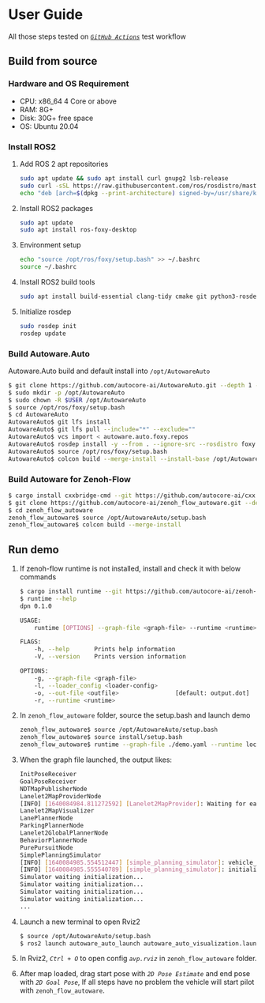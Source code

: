 # User Guide

All those steps tested on [*`GitHub Actions`*](https://github.com/autocore-ai/zenoh_flow_autoware/actions/workflows/test.yml) test workflow

## Build from source

### Hardware and OS Requirement

* CPU: x86_64 4 Core or above
* RAM: 8G+
* Disk: 30G+ free space
* OS: Ubuntu 20.04

### Install ROS2

1. Add ROS 2 apt repositories

    ```bash
    sudo apt update && sudo apt install curl gnupg2 lsb-release
    sudo curl -sSL https://raw.githubusercontent.com/ros/rosdistro/master/ros.key  -o /usr/share/keyrings/ros-archive-keyring.gpg
    echo "deb [arch=$(dpkg --print-architecture) signed-by=/usr/share/keyrings/ros-archive-keyring.gpg] http://packages.ros.org/ros2/ubuntu $(lsb_release -cs) main" | sudo tee /etc/apt/sources.list.d/ros2.list > /dev/null
    ```

1. Install ROS2 packages

    ```bash
    sudo apt update
    sudo apt install ros-foxy-desktop
    ```

1. Environment setup

    ```bash
    echo "source /opt/ros/foxy/setup.bash" >> ~/.bashrc
    source ~/.bashrc
    ```

1. Install ROS2 build tools

    ```bash
    sudo apt install build-essential clang-tidy cmake git python3-rosdep python3-vcstool python3-colcon-common-extensions
    ```

1. Initialize rosdep

    ```bash
    sudo rosdep init
    rosdep update
    ```

### Build Autoware.Auto

Autoware.Auto build and default install into `/opt/AutowareAuto`

```bash
$ git clone https://github.com/autocore-ai/AutowareAuto.git --depth 1 --branch zenoh-flow
$ sudo mkdir -p /opt/AutowareAuto
$ sudo chown -R $USER /opt/AutowareAuto
$ source /opt/ros/foxy/setup.bash
$ cd AutowareAuto
AutowareAuto$ git lfs install
AutowareAuto$ git lfs pull --include="*" --exclude=""
AutowareAuto$ vcs import < autoware.auto.foxy.repos
AutowareAuto$ rosdep install -y --from . --ignore-src --rosdistro foxy
AutowareAuto$ source /opt/ros/foxy/setup.bash
AutowareAuto$ colcon build --merge-install --install-base /opt/AutowareAuto
```

### Build Autoware for Zenoh-Flow

```bash
$ cargo install cxxbridge-cmd --git https://github.com/autocore-ai/cxx.git --branch autocore-dev
$ git clone https://github.com/autocore-ai/zenoh_flow_autoware.git --depth 1
$ cd zenoh_flow_autoware
zenoh_flow_autoware$ source /opt/AutowareAuto/setup.bash
zenoh_flow_autoware$ colcon build --merge-install
```

## Run demo
1. If zenoh-flow runtime is not installed, install and check it with below commands

    ```bash
    $ cargo install runtime --git https://github.com/autocore-ai/zenoh-flow-examples.git --branch autocore-dev
    $ runtime --help
    dpn 0.1.0

    USAGE:
        runtime [OPTIONS] --graph-file <graph-file> --runtime <runtime>

    FLAGS:
        -h, --help       Prints help information
        -V, --version    Prints version information

    OPTIONS:
        -g, --graph-file <graph-file>          
        -l, --loader_config <loader-config>    
        -o, --out-file <outfile>                [default: output.dot]
        -r, --runtime <runtime>                
    ```

1. In `zenoh_flow_autoware` folder, source the setup.bash and launch demo

    ```bash
    zenoh_flow_autoware$ source /opt/AutowareAuto/setup.bash
    zenoh_flow_autoware$ source install/setup.bash
    zenoh_flow_autoware$ runtime --graph-file ./demo.yaml --runtime local
    ```

1. When the graph file launched, the output likes:

    ```bash
    InitPoseReceiver
    GoalPoseReceiver
    NDTMapPublisherNode
    Lanelet2MapProviderNode
    [INFO] [1640084984.811272592] [Lanelet2MapProvider]: Waiting for earth to map transform - please start ndt_map_publisher .... : "earth" passed to lookupTransform argument target_frame does not exist. 
    Lanelet2MapVisualizer
    LanePlannerNode
    ParkingPlannerNode
    Lanelet2GlobalPlannerNode
    BehaviorPlannerNode
    PurePursuitNode
    SimplePlanningSimulator
    [INFO] [1640084985.554512447] [simple_planning_simulator]: vehicle_model_type = IDEAL_STEER_VEL
    [INFO] [1640084985.555540789] [simple_planning_simulator]: initialize_source : INITIAL_POSE_TOPIC
    Simulator waiting initialization...
    Simulator waiting initialization...
    Simulator waiting initialization...
    Simulator waiting initialization...
    ...
    ```

1. Launch a new terminal to open Rviz2

    ```bash
    $ source /opt/AutowareAuto/setup.bash
    $ ros2 launch autoware_auto_launch autoware_auto_visualization.launch.py
    ```

1. In Rviz2, *`Ctrl + O`* to open config *`avp.rviz`* in `zenoh_flow_autoware` folder.

1. After map loaded, drag start pose with *`2D Pose Estimate`* and end pose with *`2D Goal Pose`*, If all steps have no problem the vehicle will start pilot with `zenoh_flow_autoware`.
